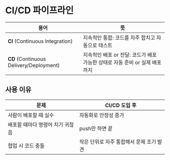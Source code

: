 # CI/CD 파이프라인
| 용어                                      | 뜻                                              |
| --------------------------------------- | ---------------------------------------------- |
| **CI** (Continuous Integration)         | 지속적인 통합: 코드를 자주 합치고 자동으로 테스트                   |
| **CD** (Continuous Delivery/Deployment) | 지속적인 배포 or 전달: 코드가 배포 가능한 상태로 자동 준비 or 실제 배포까지 |

## 사용 이유
| 문제                 | CI/CD 도입 후              |
| ------------------ | ----------------------- |
| 사람이 배포할 때 실수       | 자동화로 안정성 증가             |
| 배포할 때마다 명령어 치기 귀찮음 | push만 하면 끝              |
| 협업 시 코드 충돌         | 작은 단위로 자주 통합해서 문제 조기 발견 |

